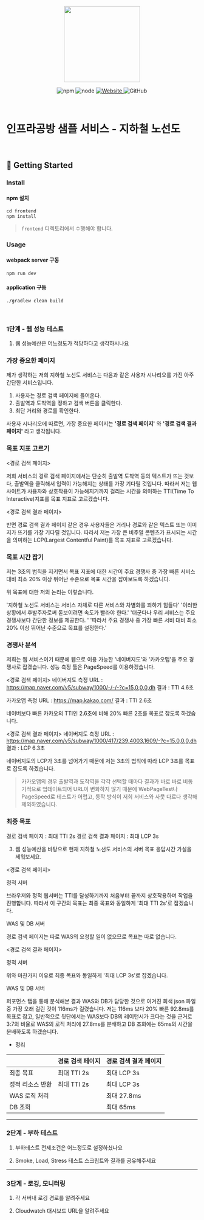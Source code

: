 <p align="center">
    <img width="200px;" src="https://raw.githubusercontent.com/woowacourse/atdd-subway-admin-frontend/master/images/main_logo.png"/>
</p>
<p align="center">
  <img alt="npm" src="https://img.shields.io/badge/npm-%3E%3D%205.5.0-blue">
  <img alt="node" src="https://img.shields.io/badge/node-%3E%3D%209.3.0-blue">
  <a href="https://edu.nextstep.camp/c/R89PYi5H" alt="nextstep atdd">
    <img alt="Website" src="https://img.shields.io/website?url=https%3A%2F%2Fedu.nextstep.camp%2Fc%2FR89PYi5H">
  </a>
  <img alt="GitHub" src="https://img.shields.io/github/license/next-step/atdd-subway-service">
</p>

<br>

# 인프라공방 샘플 서비스 - 지하철 노선도

<br>

## 🚀 Getting Started

### Install
#### npm 설치
```
cd frontend
npm install
```
> `frontend` 디렉토리에서 수행해야 합니다.

### Usage
#### webpack server 구동
```
npm run dev
```
#### application 구동
```
./gradlew clean build
```
<br>


### 1단계 - 웹 성능 테스트
1. 웹 성능예산은 어느정도가 적당하다고 생각하시나요

### 가장 중요한 페이지

제가 생각하는 저희 지하철 노선도 서비스는 다음과 같은 사용자 시나리오를 가진 아주 간단한 서비스입니다.

1. 사용자는 경로 검색 페이지에 들어온다.
2. 출발역과 도착역을 정하고 검색 버튼을 클릭한다.
3. 최단 거리와 경로를 확인한다.

사용자 시나리오에 따르면, 가장 중요한 페이지는 **'경로 검색 페이지'** 와 **'경로 검색 결과 페이지'** 라고 생각됩니다.

### 목표 지표 고르기

<경로 검색 페이지>

저희 서비스의 경로 검색 페이지에서는 단순히 출발역 도착역 등의 텍스트가 뜨는 것보다, 출발역을 클릭해서 입력이 가능해지는 상태를 가장 기다릴 것입니다.
따라서 저는 웹사이트가 사용자와 상호작용이 가능해지기까지 걸리는 시간을 의미하는 TTI(Time To Interactive)지표를 목표 지표로 고르겠습니다.

<경로 검색 결과 페이지>

반면 경로 검색 결과 페이지 같은 경우 사용자들은 거리나 경로와 같은 텍스트 또는 이미지가 뜨기를 가장 기다릴 것입니다.
따라서 저는 가장 큰 비주얼 콘텐츠가 표시되는 시간을 의미하는 LCP(Largest Contentful Paint)를 목표 지표로 고르겠습니다.

### 목표 시간 잡기

저는 3초의 법칙을 지키면서 목표 지표에 대한 시간이 주요 경쟁사 중 가장 빠른 서비스 대비 최소 20% 이상 뛰어난 수준으로 목표 시간을 잡아보도록 하겠습니다.

위 목표에 대한 저의 논리는 이렇습니다.

'지하철 노선도 서비스는 서비스 자체로 다른 서비스와 차별화를 꾀하기 힘들다'
'이러한 상황에서 후발주자로써 돋보이려면 속도가 빨라야 한다.'
'더군다나 우리 서비스는 주요 경쟁사보다 간단한 정보를 제공한다. '
'따라서 주요 경쟁사 중 가장 빠른 서비 대비 최소 20% 이상 뛰어난 수준으로 목표를 설정한다.'

### 경쟁사 분석

저희는 웹 서비스이기 때문에 웹으로 이용 가능한 '네이버지도'와 '카카오맵'을 주요 경쟁사로 잡겠습니다.
성능 측정 툴은 PageSpeed를 이용하겠습니다.

<경로 검색 페이지>
네이버지도 측정 URL : https://map.naver.com/v5/subway/1000/-/-/-?c=15,0,0,0,dh
결과 : TTI 4.6초

카카오맵 측정 URL : https://map.kakao.com/
결과 : TTI 2.6초

네이버보다 빠른 카카오의 TTI인 2.6초에 비해 20% 빠른 2초를 목표로 잡도록 하겠습니다.

<경로 검색 결과 페이지>
네이버지도 측정 URL : https://map.naver.com/v5/subway/1000/417/239,4003,1609/-?c=15,0,0,0,dh
결과 : LCP 6.3초

네이버지도의 LCP가 3초를 넘어가기 때문에 저는 3초의 법칙에 따라 LCP 3초를 목표로 잡도록 하겠습니다.

> 카카오맵의 경우 출발역과 도착역을 각각 선택할 때마다 결과가 바로 바로 비동기적으로 업데이트되어 URL이 변화하지 않기 때문에
WebPageTest나 PageSpeed로 테스트가 어렵고, 동작 방식이  저희 서비스와 사뭇 다르다 생각해 제외하였습니다.

### 최종 목표

경로 검색 페이지 : 최대 TTI 2s
경로 검색 결과 페이지 : 최대 LCP 3s


3. 웹 성능예산을 바탕으로 현재 지하철 노선도 서비스의 서버 목표 응답시간 가설을 세워보세요.

<경로 검색 페이지>

정적 서버

브라우저와 정적 웹서버는 TTI를 달성하기까지 처음부터 끝까지 상호작용하며 작업을 진행합니다.
따라서 이 구간의 목표는 최종 목표와 동일하게 '최대 TTI 2s'로 잡겠습니다.

WAS 및 DB 서버

경로 검색 페이지는 따로 WAS의 요청할 일이 없으므로 목표는 따로 없습니다.

<경로 검색 결과 페이지>

정적 서버

위와 마찬가지 이유로 최종 목표와 동일하게 '최대 LCP 3s'로 잡겠습니다.

WAS 및 DB 서버

퍼포먼스 탭을 통해 분석해본 결과 WAS와 DB가 담당한 것으로 여겨진 회색 json 파일 중 가장 오래 걸린 것이 116ms가 걸렸습니다.
저는 116ms 보다 20% 빠른 92.8ms를 목표로 잡고, 일반적으로 뒷단에서는 WAS보다 DB의 레이턴시가 크다는 것을 근거로
3:7의 비율로 WAS의 로직 처리에 27.8ms를 분배하고 DB 조회에는 65ms의 시간을 분배하도록 하겠습니다.

* 정리

|               | 경로 검색 페이지 | 경로 검색 결과 페이지 |
|---------------|------------------|-----------------------|
| 최종 목표         | 최대 TTI 2s      | 최대 LCP 3s           |
| 정적 리소스 반환     | 최대 TTI 2s      | 최대 LCP 3s           |
| WAS 로직 처리     |                  | 최대 27.8ms           |
| DB 조회         |                  | 최대 65ms             |


---

### 2단계 - 부하 테스트
1. 부하테스트 전제조건은 어느정도로 설정하셨나요

2. Smoke, Load, Stress 테스트 스크립트와 결과를 공유해주세요

---

### 3단계 - 로깅, 모니터링
1. 각 서버내 로깅 경로를 알려주세요

2. Cloudwatch 대시보드 URL을 알려주세요
